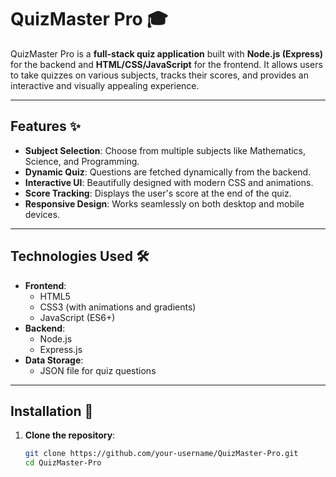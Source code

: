 # QuizMaster Pro 🎓

QuizMaster Pro is a **full-stack quiz application** built with **Node.js (Express)** for the backend and **HTML/CSS/JavaScript** for the frontend. It allows users to take quizzes on various subjects, tracks their scores, and provides an interactive and visually appealing experience.

---

## Features ✨

- **Subject Selection**: Choose from multiple subjects like Mathematics, Science, and Programming.
- **Dynamic Quiz**: Questions are fetched dynamically from the backend.
- **Interactive UI**: Beautifully designed with modern CSS and animations.
- **Score Tracking**: Displays the user's score at the end of the quiz.
- **Responsive Design**: Works seamlessly on both desktop and mobile devices.

---

## Technologies Used 🛠️

- **Frontend**:
  - HTML5
  - CSS3 (with animations and gradients)
  - JavaScript (ES6+)
- **Backend**:
  - Node.js
  - Express.js
- **Data Storage**:
  - JSON file for quiz questions

---

## Installation 🚀

1. **Clone the repository**:
   ```bash
   git clone https://github.com/your-username/QuizMaster-Pro.git
   cd QuizMaster-Pro
